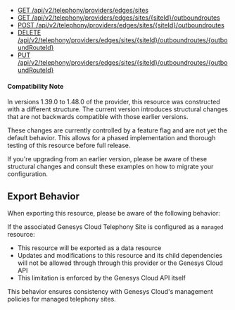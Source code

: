- [GET /api/v2/telephony/providers/edges/sites](https://developer.genesys.cloud/api/rest/v2/telephonyprovidersedge/#get-api-v2-telephony-providers-edges-sites)
- [GET /api/v2/telephony/providers/edges/sites/{siteId}/outboundroutes](https://developer.genesys.cloud/api/rest/v2/telephonyprovidersedge/#get-api-v2-telephony-providers-edges-sites--siteId--outboundroutes)
- [POST /api/v2/telephony/providers/edges/sites/{siteId}/outboundroutes](https://developer.genesys.cloud/api/rest/v2/telephonyprovidersedge/#post-api-v2-telephony-providers-edges-sites--siteId--outboundroutes)
- [DELETE /api/v2/telephony/providers/edges/sites/{siteId}/outboundroutes/{outboundRouteId}](https://developer.genesys.cloud/api/rest/v2/telephonyprovidersedge/#delete-api-v2-telephony-providers-edges-sites--siteId--outboundroutes--outboundRouteId-)
- [PUT /api/v2/telephony/providers/edges/sites/{siteId}/outboundroutes/{outboundRouteId}](https://developer.genesys.cloud/api/rest/v2/telephonyprovidersedge/#put-api-v2-telephony-providers-edges-sites--siteId--outboundroutes--outboundRouteId-)

#### Compatibility Note

In versions 1.39.0 to 1.48.0 of the provider, this resource was constructed with a different structure. The current version introduces structural changes that are not backwards compatible with those earlier versions.

These changes are currently controlled by a feature flag and are not yet the default behavior. This allows for a phased implementation and thorough testing of this resource before full release.

If you're upgrading from an earlier version, please be aware of these structural changes and consult these examples on how to migrate your configuration.

## Export Behavior

When exporting this resource, please be aware of the following behavior:

If the associated Genesys Cloud Telephony Site is configured as a `managed` resource:

- This resource will be exported as a data resource
- Updates and modifications to this resource and its child dependencies will not be allowed through through this provider or the Genesys Cloud API
- This limitation is enforced by the Genesys Cloud API itself

This behavior ensures consistency with Genesys Cloud's management policies for managed telephony sites.
